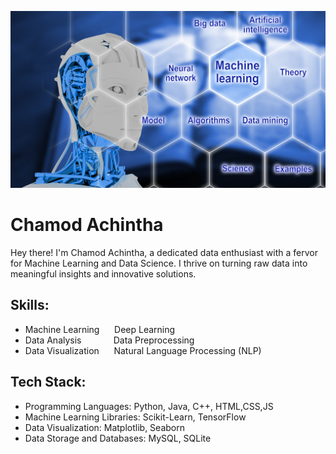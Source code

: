 ![Machine Learning and Data Science](https://github.com/chamodAchintha/chamodAchintha/blob/main/ml.png)

# Chamod Achintha
Hey there! I'm Chamod Achintha, a dedicated data enthusiast with a fervor for Machine Learning and Data Science. I thrive on turning raw data into meaningful insights and innovative solutions.

## Skills:
* Machine Learning &nbsp;&nbsp;&nbsp;&nbsp; Deep Learning
* Data Analysis &nbsp;&nbsp;&nbsp;&nbsp;&nbsp;&nbsp;&nbsp;&nbsp;&nbsp;&nbsp;&nbsp; Data Preprocessing
* Data Visualization   &nbsp;&nbsp;&nbsp;&nbsp;   Natural Language Processing (NLP)

## Tech Stack:
* Programming Languages: Python, Java, C++, HTML,CSS,JS
* Machine Learning Libraries: Scikit-Learn, TensorFlow
* Data Visualization: Matplotlib, Seaborn
* Data Storage and Databases: MySQL, SQLite

